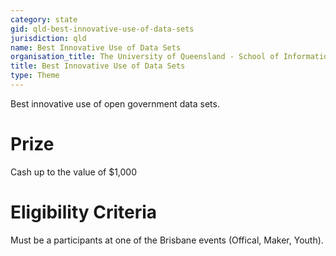 ```yaml
---
category: state
gid: qld-best-innovative-use-of-data-sets
jurisdiction: qld
name: Best Innovative Use of Data Sets
organisation_title: The University of Queensland - School of Information Technology and Electrical Engineering
title: Best Innovative Use of Data Sets
type: Theme
---
```


Best innovative use of open government data sets.

# Prize
Cash up to the value of $1,000

# Eligibility Criteria
Must be a participants at one of the Brisbane events (Offical, Maker, Youth).